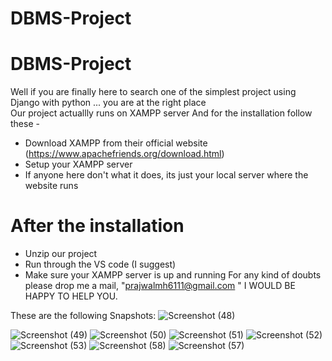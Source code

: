 # DBMS-Project
# DBMS-Project
Well if you are finally here to search one of the simplest project using Django with python ... you are at the right place
<br> Our project actuallly runs on XAMPP server
And for the installation follow these -
* Download XAMPP from their official website (https://www.apachefriends.org/download.html)
* Setup your XAMPP server 
* If anyone here don't what it does, its just your local server where the website runs
# After the installation 
*  Unzip our project 
* Run through the VS code (I suggest)
* Make sure your XAMPP server is up and running 
For any kind of doubts please drop me a mail, "prajwalmh6111@gmail.com " I WOULD BE HAPPY TO HELP YOU.

These are the following Snapshots: 
![Screenshot (48)](https://user-images.githubusercontent.com/120583820/214115125-b7788e90-eb56-43df-a3a3-c3b0fd831e20.png)

![Screenshot (49)](https://user-images.githubusercontent.com/120583820/214114636-8b316894-5509-4df0-ae0e-d7e56bcd44a3.png) 
![Screenshot (50)](https://user-images.githubusercontent.com/120583820/214115048-a50bc1a0-8193-4e1b-9871-49af0b115325.png)
![Screenshot (51)](https://user-images.githubusercontent.com/120583820/214115062-6fe52564-156e-48f0-9dd0-b9318dca980c.png)
![Screenshot (52)](https://user-images.githubusercontent.com/120583820/214115068-9bd345c4-9694-41a9-abea-d59add69259d.png)
![Screenshot (53)](https://user-images.githubusercontent.com/120583820/214115072-fb982cd3-6114-44ac-858a-77e72785d8b0.png)
![Screenshot (58)](https://user-images.githubusercontent.com/120583820/214115080-996c0dfd-9457-4429-a274-629d0539a5a8.png)
![Screenshot (57)](https://user-images.githubusercontent.com/120583820/214115092-9b7307cf-10d0-45f8-ac44-3f3f8f2a89eb.png)

